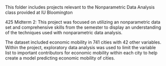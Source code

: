 This folder includes projects relevant to the Nonparametric Data Analysis class provided at IU Bloomington

425 Midterm 2:
  This project was focused on utilizing an nonparametric data set and comprehensive skills from the semester to display an understanding of the techniques
  used with nonparametric data analysis. 

  The dataset included economic mobility in 741 cities with 42 other variables. Within the project, exploratory data analysis was used to limit the variable 
  list to important contributors for economic mobility within each city to help create a model predicting economic mobility of cities. 

